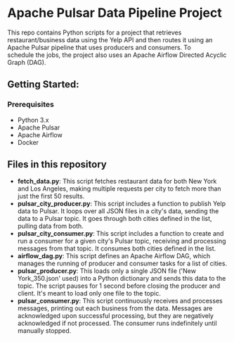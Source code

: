# Apache Pulsar Data Pipeline Project

This repo contains Python scripts for a project that retrieves restaurant/business data using the Yelp API and then routes it using an Apache Pulsar pipeline that uses producers and consumers. To schedule the jobs, the project also uses an Apache Airflow Directed Acyclic Graph (DAG).

## Getting Started:

### Prerequisites
- Python 3.x
- Apache Pulsar
- Apache Airflow
- Docker

## Files in this repository
- **fetch_data.py**: This script fetches restaurant data for both New York and Los Angeles, making multiple requests per city to fetch more than just the first 50 results.
- **pulsar_city_producer.py**: This script includes a function to publish Yelp data to Pulsar. It loops over all JSON files in a city's data, sending the data to a Pulsar topic. It goes through both cities defined in the list, pulling data from both.
- **pulsar_city_consumer.py**: This script includes a function to create and run a consumer for a given city's Pulsar topic, receiving and processing messages from that topic. It consumes both cities defined in the list.
- **airflow_dag.py**: This script defines an Apache Airflow DAG, which manages the running of producer and consumer tasks for a list of cities.
- **pulsar_producer.py**: This loads only a single JSON file ('New York_350.json' used) into a Python dictionary and sends this data to the topic. The script pauses for 1 second before closing the producer and client. It's meant to load only one file to the topic.
- **pulsar_consumer.py**: This script continuously receives and processes messages, printing out each business from the data. Messages are acknowledged upon successful processing, but they are negatively acknowledged if not processed. The consumer runs indefinitely until manually stopped.

